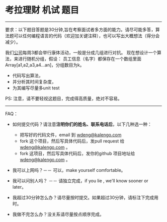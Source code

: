 # 考拉理财 机试 题目

------
要求：以下题目答题是30分钟,旨在考察面试者多方面的能力。请尽可能多答，算法题可以任何编程语言的代码（欢迎加关键注释），也可以写出大概想法（得分会减少）。

我们[公司][1]每周3都会举行康体活动，一般是分成几组进行对抗。
现在想设计一个算法，来进行随机分组，假设：
员工信息（名字）都保存在一个数组里面 Array[a1,a2,a3,a4…an]，分组数目为k。

 - 代码写出算法，
 - 并分析其时间复杂度，
 - 为其编写尽量多unit test 

  

PS:
   注意，请不要轻视这题目，完成得高质量，绝对不容易。

------
FAQ：

 - 如何提交代码？请注意**注明你们的姓名、联系电话后**，以下几种选一种：
     - 把写好的代码文件，email 到 wdeng@kalengo.com 
     -  fork 这个项目，然后写具体代码后，发pull request 给 wdeng@kalengo.com 。
     - fork 这项目，然后写具体代码后，发你的github 项目地址给 wdeng@kalengo.com 。

 - 我可以上网吗？－－ 可以，make yourself comfortable。
 - 我可以问别人吗？ －－ 请独立完成，if you lie , we'll know sooner or later。
 - 我超过30分钟怎么办？请尽量按时提交。如果超过30分钟，请标注下完成用时。
 - 我做不完怎么办？没关系请尽量按点顺序完成。
 

  [1]: http://www.kaolalicai.cn

